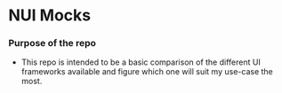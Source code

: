 # NUI Mocks
### Purpose of the repo
* This repo is intended to be a basic comparison of the different UI 
frameworks available and figure which one will suit my use-case the most.

